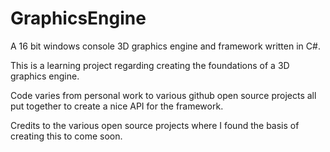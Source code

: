 # GraphicsEngine
A 16 bit windows console 3D graphics engine and framework written in C#.

This is a learning project regarding creating the foundations of a 3D graphics engine.

Code varies from personal work to various github open source projects all put together to create a nice API for the framework.

Credits to the various open source projects where I found the basis of creating this to come soon.
